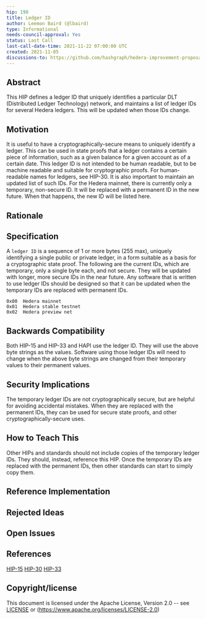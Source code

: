 ```yaml
---
hip: 198
title: Ledger ID
author: Leemon Baird (@lbaird)
type: Informational
needs-council-approval: Yes
status: Last Call
last-call-date-time: 2021-11-22 07:00:00 UTC
created: 2021-11-05
discussions-to: https://github.com/hashgraph/hedera-improvement-proposal/discussions/201
---
```


## Abstract
This HIP defines a ledger ID that uniquely identifies a particular DLT (Distributed Ledger Technology) network, and maintains a list of ledger IDs for several Hedera ledgers.  This will be updated when those IDs change.

## Motivation
It is useful to have a cryptographically-secure means to uniquely identify a ledger. This can be used in state proofs that a ledger contains a certain piece of information, such as a given balance for a given account as of a certain date. This ledger ID is not intended to be human readable, but to be machine readable and suitable for cryptographic proofs. For human-readable names for ledgers, see HIP-30.
It is also important to maintain an updated list of such IDs. For the Hedera mainnet, there is currently only a temporary, non-secure ID. It will be replaced with a permanent ID in the new future. When that happens, the new ID will be listed here.

## Rationale

## Specification
A `ledger ID` is a sequence of 1 or more bytes (255 max), uniquely identifying a single public or private ledger, in a form suitable as a basis for a cryptographic state proof. The following are the current IDs, which are temporary, only a single byte each, and not secure. They will be updated with longer, more secure IDs in the near future. Any software that is written to use ledger IDs should be designed so that it can be updated when the temporary IDs are replaced with permanent IDs.
```
0x00  Hedera mainnet
0x01  Hedera stable testnet
0x02  Hedera preview net
```

## Backwards Compatibility
Both HIP-15 and HIP-33 and HAPI use the ledger ID. They will use the above byte strings as the values. Software using those ledger IDs will need to change when the above byte strings are changed from their temporary values to their permanent values. 

## Security Implications
The temporary ledger IDs are not cryptographically secure, but are helpful for avoiding accidental mistakes. When they are replaced with the permanent IDs, they can be used for secure state proofs, and other cryptographically-secure uses.

## How to Teach This
Other HIPs and standards should not include copies of the temporary ledger IDs.  They should, instead, reference this HIP. Once the temporary IDs are replaced with the permanent IDs, then other standards can start to simply copy them.

## Reference Implementation

## Rejected Ideas

## Open Issues

## References
[HIP-15](https://github.com/hashgraph/hedera-improvement-proposal/blob/master/HIP/hip-15.md)
[HIP-30](https://github.com/hashgraph/hedera-improvement-proposal/blob/master/HIP/hip-30.md)
[HIP-33](https://github.com/hashgraph/hedera-improvement-proposal/blob/master/HIP/hip-33.md)

## Copyright/license
This document is licensed under the Apache License, Version 2.0 -- see [LICENSE](../LICENSE) or (https://www.apache.org/licenses/LICENSE-2.0)
